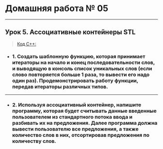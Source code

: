 # Домашняя работа № 05
-------------------------------
## Урок 5. Ассоциативные контейнеры STL

> [Код С++:](main.cpp)

- ### 1. Создать шаблонную функцию, которая принимает итераторы на начало и конец последовательности слов, и выводящую в консоль список уникальных слов (если слово повторяется больше 1 раза, то вывести его надо один раз). Продемонстрировать работу функции, передав итераторы различных типов.
-------------------------------
- ### 2. Используя ассоциативный контейнер, напишите программу, которая будет считывать данные введенные пользователем из стандартного потока ввода и разбивать их на предложения. Далее программа должна вывести пользователю все предложения, а также количество слов в них, отсортировав предложения по количеству слов.
